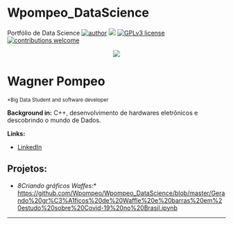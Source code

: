 # Wpompeo_DataScience
Portfólio de Data Science
[![author](https://img.shields.io/badge/Wpompeo-red.svg)](https://www.linkedin.com/in/carlosfab) [![](https://img.shields.io/badge/python-3.7+-blue.svg)](https://www.python.org/downloads/release/python-365/) [![GPLv3 license](https://img.shields.io/badge/License-GPLv3-blue.svg)](http://perso.crans.org/besson/LICENSE.html) [![contributions welcome](https://img.shields.io/badge/contributions-welcome-brightgreen.svg?style=flat)](https://github.com/carlosfab/data_science/issues)

<p align="center">
  <img src="https://raw.githubusercontent.com/carlosfab/template_portfolio/master/banner.png" >
</p>

# Wagner Pompeo
<sub>*Big Data Student and software developer</sub>



**Background in:** C++, desenvolvimento de hardwares eletrônicos e descobrindo o mundo de Dados.

**Links:**
* [LinkedIn](https://www.linkedin.com/in/wpc23)



## Projetos:

* *8Criando gráficos Waffes:** https://github.com/Wpompeo/Wpompeo_DataScience/blob/master/Gerando%20gr%C3%A1ficos%20de%20Waffle%20e%20barras%20em%20estudo%20sobre%20Covid-19%20no%20Brasil.ipynb







---




